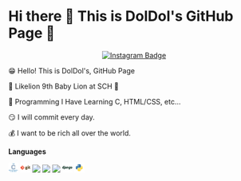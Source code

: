 # Hi there 👋 This is DolDol's GitHub Page 🤩


<div align=center>
	
[![Instagram Badge](https://img.shields.io/badge/Instagram-ff69b4?style=flat-square&logo=instagram&logoColor=white&link=https://www.instagram.com/4.14_yun/)](https://www.instagram.com/4.14_yun/)	
 

</div>

😁 Hello! This is DolDol's, GitHub Page

🦁 Likelion 9th Baby Lion at SCH 🦁

🤩 Programming I Have Learning C, HTML/CSS, etc...

😏 I will commit every day.

💰 I want to be rich all over the world.


**Languages**

<code><img height="20" src="https://raw.githubusercontent.com/github/explore/80688e429a7d4ef2fca1e82350fe8e3517d3494d/topics/c/c.png"></code>
<code><img height="20" src="https://raw.githubusercontent.com/github/explore/80688e429a7d4ef2fca1e82350fe8e3517d3494d/topics/git/git.png"></code>
<code><img height="20" src="https://image.flaticon.com/icons/png/512/919/919827.png"></code>
<code><img height="20" src="https://image.flaticon.com/icons/png/512/919/919826.png"></code>
<code><img height="20" src="https://image.flaticon.com/icons/png/512/226/226777.png"></code>
<code><img height="20" src="https://raw.githubusercontent.com/github/explore/80688e429a7d4ef2fca1e82350fe8e3517d3494d/topics/django/django.png"></code>
<code><img height="20" src="https://raw.githubusercontent.com/github/explore/80688e429a7d4ef2fca1e82350fe8e3517d3494d/topics/python/python.png"></code>
